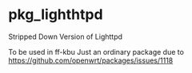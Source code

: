 # pkg_lighthtpd
Stripped Down Version of Lighttpd

To be used in ff-kbu
Just an ordinary package due to https://github.com/openwrt/packages/issues/1118

